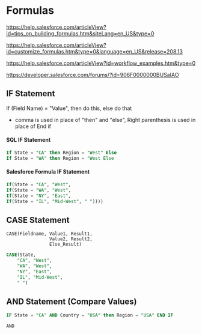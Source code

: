 # Formulas

https://help.salesforce.com/articleView?id=tips_on_building_formulas.htm&siteLang=en_US&type=0

https://help.salesforce.com/articleView?id=customize_formulas.htm&type=0&language=en_US&release=208.13

https://help.salesforce.com/articleView?id=workflow_examples.htm&type=0

https://developer.salesforce.com/forums/?id=906F0000000BUSaIAO

## IF Statement

If (Field Name) = "Value", then do this, else do that
- comma is used in place of "then" and "else",
Right parenthesis is used in place of End if

#### SQL IF Statement
```SQL
If State = "CA" then Region = "West" Else
If State = "WA" then Region = "West Else
```

#### Salesforce Formula IF Statement

```SQL
If(State = "CA", "West",
If(State = "WA", "West",
If(State = "NY", "East",
If(State = "IL", "Mid-West", " "))))
```

## CASE Statement
```
CASE(Fieldname, Value1, Result1,
                Value2, Result2,
                Else_Result)
```

```SQL
CASE(State, 
    "CA", "West",
    "WA", "West",
    "NY", "East",
    "IL", "Mid-West",
    " ")
```

## AND Statement (Compare Values)

```sql
IF State = "CA" AND Country = "USA" then Region = "USA" END IF
```

```
AND
